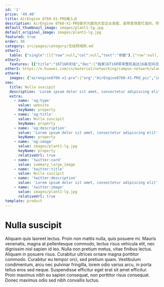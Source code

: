 ```yaml
---
id: '1'
price: '49.40'
title: AirEngine 8760-X1-PRO接入点
description: AirEngine 8760-X1-PRO是华为面向大型企业高密、高带宽场景打造的，符合Wi-Fi 6（802.11ax）标准，且拥有16天线的室内旗舰AP。它将适用于企业办公、政府、高教、普教等各行业的场景。 AirEngine 8760内置双频智能天线，高达16条空间流让整机速率达到10.75Gbps，享受光纤般的无线体验。默认支持软件定义射频，可以在双频，三频，以及双频+独立扫描射频三种模式间切换，以灵活满足高干扰或高密接入等多种场景的需要。经过独特设计的双频智能天线，有效提升信号的增益，且让信号随用户而动，让信号覆盖无死角。
default_thumbnail_image: images/plant1-lg.jpg
default_original_image: images/plant1-lg.jpg
featured: true
order: 86
category: src/pages/category/无线局域网.md
other1: 
  table: {"single":[[{"row":null,"col":null,"text":"参数"},{"row":null,"col":null,"text":"AirEngine 8760-X1-PRO"}],[{"row":null,"col":null,"text":"尺寸（宽 x 深 x 高）"},{"row":null,"col":null,"text":"220mm×220mm×61mm"}],[{"row":null,"col":null,"text":"电源输入"},{"row":null,"col":null,"text":"DC：48V±10%\nPoE供电：满足802.3bt以太网供电标准"}],[{"row":null,"col":null,"text":"最大用户数"},{"row":null,"col":null,"text":"≤1024（双射频模式）\n≤1152（三射频模式）\n说明：使用环境不同实际用户数存在差异。"}],[{"row":null,"col":null,"text":"接口"},{"row":null,"col":null,"text":"2x10GE电口 + 1x10GE SFP+"}],[{"row":null,"col":null,"text":"蓝牙"},{"row":null,"col":null,"text":"蓝牙5.0"}],[{"row":null,"col":null,"text":"物联网"},{"row":null,"col":null,"text":"内置物联网插槽"}],[{"row":null,"col":null,"text":"工作温度"},{"row":null,"col":null,"text":" -10℃ ～+50℃"}],[{"row":null,"col":null,"text":"天线类型"},{"row":null,"col":null,"text":"内置智能天线"}],[{"row":null,"col":null,"text":"MIMO:空间流"},{"row":null,"col":null,"text":"2.4GHz: 4×4:4，5GHz: 12×12:8\n2.4GHz: 4×4:4，5GHz-0: 8×8:8，5GHz-1: 4x4:4"}],[{"row":null,"col":null,"text":"无线协议"},{"row":null,"col":null,"text":"802.11a/b/g/n/ac/ac Wave2/ax"}],[{"row":null,"col":null,"text":"最高速率"},{"row":null,"col":null,"text":"10.75Gbps"}]]}
other2:
  features: [{"title":"16T16R天线","dec":["独家16T16R带来整机高达16条空间流，吞吐量高达10.75Gbps（8 SS @ 160MHz，4SS @ 40MHz），为AR/VR，4K高清视频等大流量业务提供光纤一样的网络体验。"]},{"title":"智能天线","dec":["内置双频共口面智能天线，自动抑制干扰，覆盖半径提升20%，同位置信号强度提升100%，给用户带来稳定无死角的覆盖"]},{"title":"随时随地100Mbps","dec":["独家OFDMA与MU-MIMO整网联合调度，在高密接入下整网的性能大幅提升。同时，内置的独立射频扫描可主动探测网络环境，预测网络状态，持续的动态优化网络，保持整网100Mbps无处不在的用户体验"]}]
other3: https://e.huawei.com/cn/material/networking/campus-network/wlan/c118f27d5b75431b82f3eac30547966a
other4:
  images: {"airengine8760-x1-pro":{"org":"AirEngine8760-X1-PRO_pic","img":["bottom.png","front.png","front_left.png","front_right.png","front_top.png","front_top_2.png","rear_top.png","top.png"]}}
seo:
  title: Nulla suscipit
  description: 'Lorem ipsum dolor sit amet, consectetur adipiscing elit'
  extra:
    - name: 'og:type'
      value: website
      keyName: property
    - name: 'og:title'
      value: Nulla suscipit
      keyName: property
    - name: 'og:description'
      value: 'Lorem ipsum dolor sit amet, consectetur adipiscing elit'
      keyName: property
    - name: 'og:image'
      value: images/plant1-lg.jpg
      keyName: property
      relativeUrl: true
    - name: 'twitter:card'
      value: summary_large_image
    - name: 'twitter:title'
      value: Nulla suscipit
    - name: 'twitter:description'
      value: 'Lorem ipsum dolor sit amet, consectetur adipiscing elit'
    - name: 'twitter:image'
      value: images/plant1-lg.jpg
      relativeUrl: true
template: product
---
```


# Nulla suscipit

Aliquam quis laoreet lectus. Proin non mattis nulla, quis posuere mi. Mauris venenatis, magna at pellentesque commodo, lectus risus vehicula elit, nec dignissim nisl sapien id leo. Nulla non pretium metus, vitae finibus lectus. Aliquam in posuere risus. Curabitur ultrices ornare magna porttitor commodo. Curabitur eu tempor orci, sed pretium quam. Vestibulum condimentum, arcu nec pulvinar fringilla, lorem odio varius arcu, in porta tellus eros sed neque. Suspendisse efficitur eget erat sit amet efficitur. Proin maximus nibh eu sapien consequat, non porttitor risus consequat. Donec maximus odio sed nibh convallis luctus.